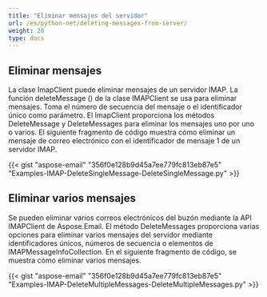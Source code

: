 ```yaml
---
title: "Eliminar mensajes del servidor"
url: /es/python-net/deleting-messages-from-server/
weight: 20
type: docs
---
```



## **Eliminar mensajes**
La clase ImapClient puede eliminar mensajes de un servidor IMAP. La función deleteMessage () de la clase IMAPClient se usa para eliminar mensajes. Toma el número de secuencia del mensaje o el identificador único como parámetro. El ImapClient proporciona los métodos DeleteMessage y DeleteMessages para eliminar los mensajes uno por uno o varios. El siguiente fragmento de código muestra cómo eliminar un mensaje de correo electrónico con el identificador de mensaje 1 de un servidor IMAP.



{{< gist "aspose-email" "356f0e128b9d45a7ee779fc813eb87e5" "Examples-IMAP-DeleteSingleMessage-DeleteSingleMessage.py" >}}
## **Eliminar varios mensajes**
Se pueden eliminar varios correos electrónicos del buzón mediante la API IMAPClient de Aspose.Email. El método DeleteMessages proporciona varias opciones para eliminar varios mensajes del servidor mediante identificadores únicos, números de secuencia o elementos de IMAPMessageInfoCollection. En el siguiente fragmento de código, se muestra cómo eliminar varios mensajes.



{{< gist "aspose-email" "356f0e128b9d45a7ee779fc813eb87e5" "Examples-IMAP-DeleteMultipleMessages-DeleteMultipleMessages.py" >}}
